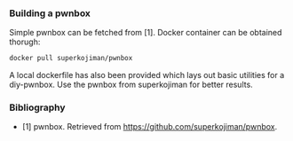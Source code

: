 ### Building a pwnbox

Simple pwnbox can be fetched from [1]. Docker container can be obtained thorugh:
```bash
docker pull superkojiman/pwnbox
```

A local dockerfile has also been provided which lays out basic utilities for a
diy-pwnbox. Use the pwnbox from superkojiman for better results.

### Bibliography
- [1] pwnbox. Retrieved from https://github.com/superkojiman/pwnbox.
